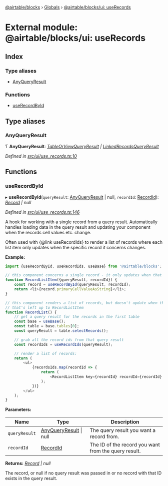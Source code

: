 [@airtable/blocks](../README.md) › [Globals](../globals.md) ›
[@airtable/blocks/ui: useRecords](_airtable_blocks_ui__userecords.md)

# External module: @airtable/blocks/ui: useRecords

## Index

### Type aliases

-   [AnyQueryResult](_airtable_blocks_ui__userecords.md#anyqueryresult)

### Functions

-   [useRecordById](_airtable_blocks_ui__userecords.md#userecordbyid)

## Type aliases

### AnyQueryResult

Ƭ **AnyQueryResult**:
_[TableOrViewQueryResult](_airtable_blocks_models__recordqueryresult.md#tableorviewqueryresult) |
[LinkedRecordsQueryResult](_airtable_blocks_models__recordqueryresult.md#linkedrecordsqueryresult)_

_Defined in
[src/ui/use_records.ts:10](https://github.com/airtable/blocks/blob/@airtable/blocks@0.0.36/packages/sdk/src/ui/use_records.ts#L10)_

## Functions

### useRecordById

▸ **useRecordById**(`queryResult`:
[AnyQueryResult](_airtable_blocks_ui__userecords.md#anyqueryresult) | null, `recordId`:
[RecordId](_airtable_blocks_models__record.md#recordid)):
_[Record](_airtable_blocks_models__record.md#record) | null_

_Defined in
[src/ui/use_records.ts:146](https://github.com/airtable/blocks/blob/@airtable/blocks@0.0.36/packages/sdk/src/ui/use_records.ts#L146)_

A hook for working with a single record from a query result. Automatically handles loading data in
the query result and updating your component when the records cell values etc. change.

Often used with {@link useRecordIds} to render a list of records where each list item only updates
when the specific record it concerns changes.

**Example:**

```js
import {useRecordById, useRecordIds, useBase} from '@airtable/blocks';

// this component concerns a single record - it only updates when that specific record updates
function RecordListItem({queryResult, recordId}) {
    const record = useRecordById(queryResult, recordId);
    return <li>{record.primaryCellValueAsString}</li>;
}

// this component renders a list of records, but doesn't update when their cell values change -
// that's left up to RecordListItem
function RecordList() {
    // get a query result for the records in the first table
    const base = useBase();
    const table = base.tables[0];
    const queryResult = table.selectRecords();

    // grab all the record ids from that query result
    const recordIds = useRecordIds(queryResult);

    // render a list of records:
    return (
        <ul>
            {recordsIds.map(recordId => {
                return (
                    <RecordListItem key={recordId} recordId={recordId} queryResult={queryResult} />
                );
            })}
        </ul>
    );
}
```

**Parameters:**

| Name          | Type                                                                            | Description                                          |
| ------------- | ------------------------------------------------------------------------------- | ---------------------------------------------------- |
| `queryResult` | [AnyQueryResult](_airtable_blocks_ui__userecords.md#anyqueryresult) &#124; null | The query result you want a record from.             |
| `recordId`    | [RecordId](_airtable_blocks_models__record.md#recordid)                         | The ID of the record you want from the query result. |

**Returns:** _[Record](_airtable_blocks_models__record.md#record) | null_

The record, or null if no query result was passed in or no record with that ID exists in the query
result.
